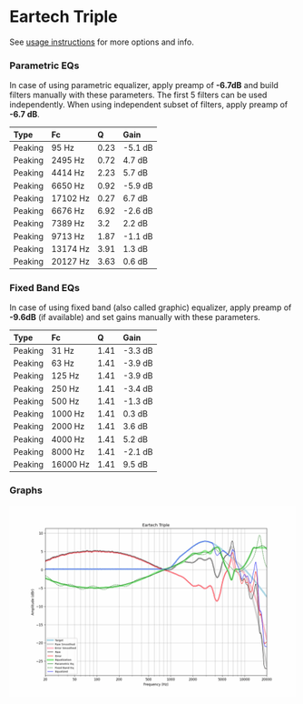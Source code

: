 # Eartech Triple
See [usage instructions](https://github.com/jaakkopasanen/AutoEq#usage) for more options and info.

### Parametric EQs
In case of using parametric equalizer, apply preamp of **-6.7dB** and build filters manually
with these parameters. The first 5 filters can be used independently.
When using independent subset of filters, apply preamp of **-6.7 dB**.

| Type    | Fc       |    Q | Gain    |
|:--------|:---------|:-----|:--------|
| Peaking | 95 Hz    | 0.23 | -5.1 dB |
| Peaking | 2495 Hz  | 0.72 | 4.7 dB  |
| Peaking | 4414 Hz  | 2.23 | 5.7 dB  |
| Peaking | 6650 Hz  | 0.92 | -5.9 dB |
| Peaking | 17102 Hz | 0.27 | 6.7 dB  |
| Peaking | 6676 Hz  | 6.92 | -2.6 dB |
| Peaking | 7389 Hz  | 3.2  | 2.2 dB  |
| Peaking | 9713 Hz  | 1.87 | -1.1 dB |
| Peaking | 13174 Hz | 3.91 | 1.3 dB  |
| Peaking | 20127 Hz | 3.63 | 0.6 dB  |

### Fixed Band EQs
In case of using fixed band (also called graphic) equalizer, apply preamp of **-9.6dB**
(if available) and set gains manually with these parameters.

| Type    | Fc       |    Q | Gain    |
|:--------|:---------|:-----|:--------|
| Peaking | 31 Hz    | 1.41 | -3.3 dB |
| Peaking | 63 Hz    | 1.41 | -3.9 dB |
| Peaking | 125 Hz   | 1.41 | -3.9 dB |
| Peaking | 250 Hz   | 1.41 | -3.4 dB |
| Peaking | 500 Hz   | 1.41 | -1.3 dB |
| Peaking | 1000 Hz  | 1.41 | 0.3 dB  |
| Peaking | 2000 Hz  | 1.41 | 3.6 dB  |
| Peaking | 4000 Hz  | 1.41 | 5.2 dB  |
| Peaking | 8000 Hz  | 1.41 | -2.1 dB |
| Peaking | 16000 Hz | 1.41 | 9.5 dB  |

### Graphs
![](./Eartech%20Triple.png)